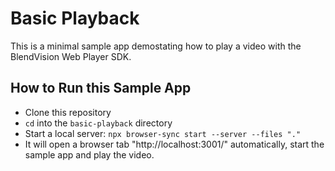 # Basic Playback

This is a minimal sample app demostating how to play a video with the BlendVision Web Player SDK.

## How to Run this Sample App

- Clone this repository
- `cd` into the `basic-playback` directory
- Start a local server: `npx browser-sync start --server --files "."`
- It will open a browser tab "http://localhost:3001/" automatically, start the sample app and play the video.
